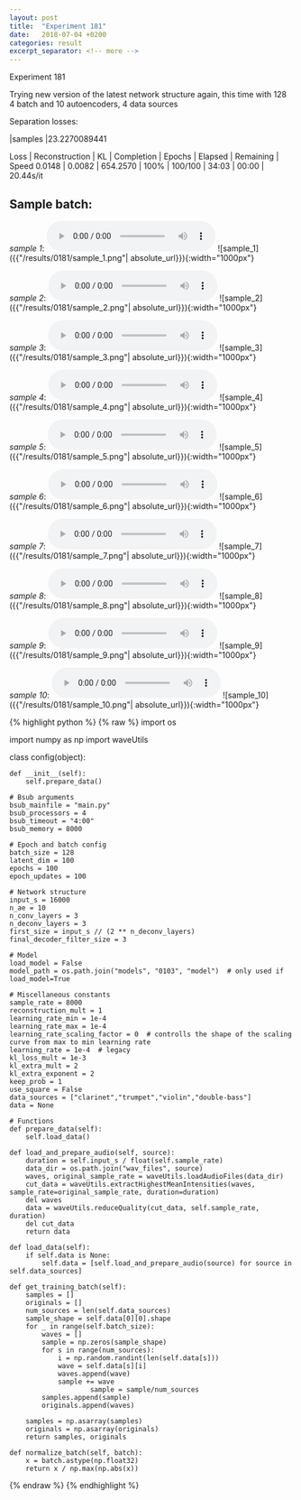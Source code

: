 ```yaml
---
layout: post
title:  "Experiment 181"
date:   2018-07-04 +0200
categories: result
excerpt_separator: <!-- more -->
---
```

Experiment 181

Trying new version of the latest network structure again, this time with 128 4 batch and 10 autoencoders, 4 data sources

Separation losses:

|samples
|23.2270089441

Loss | Reconstruction | KL | Completion | Epochs | Elapsed | Remaining | Speed
0.0148 | 0.0082 | 654.2570 | 100% | 100/100 | 34:03 | 00:00 | 20.44s/it<!-- more -->

## **Sample batch**:
_sample 1_:
<audio src="/ResultsOverview/results/0181/sample_1.wav" controls preload></audio>
![sample_1]({{"/results/0181/sample_1.png"| absolute_url}}){:width="1000px"}

_sample 2_:
<audio src="/ResultsOverview/results/0181/sample_2.wav" controls preload></audio>
![sample_2]({{"/results/0181/sample_2.png"| absolute_url}}){:width="1000px"}

_sample 3_:
<audio src="/ResultsOverview/results/0181/sample_3.wav" controls preload></audio>
![sample_3]({{"/results/0181/sample_3.png"| absolute_url}}){:width="1000px"}

_sample 4_:
<audio src="/ResultsOverview/results/0181/sample_4.wav" controls preload></audio>
![sample_4]({{"/results/0181/sample_4.png"| absolute_url}}){:width="1000px"}

_sample 5_:
<audio src="/ResultsOverview/results/0181/sample_5.wav" controls preload></audio>
![sample_5]({{"/results/0181/sample_5.png"| absolute_url}}){:width="1000px"}

_sample 6_:
<audio src="/ResultsOverview/results/0181/sample_6.wav" controls preload></audio>
![sample_6]({{"/results/0181/sample_6.png"| absolute_url}}){:width="1000px"}

_sample 7_:
<audio src="/ResultsOverview/results/0181/sample_7.wav" controls preload></audio>
![sample_7]({{"/results/0181/sample_7.png"| absolute_url}}){:width="1000px"}

_sample 8_:
<audio src="/ResultsOverview/results/0181/sample_8.wav" controls preload></audio>
![sample_8]({{"/results/0181/sample_8.png"| absolute_url}}){:width="1000px"}

_sample 9_:
<audio src="/ResultsOverview/results/0181/sample_9.wav" controls preload></audio>
![sample_9]({{"/results/0181/sample_9.png"| absolute_url}}){:width="1000px"}

_sample 10_:
<audio src="/ResultsOverview/results/0181/sample_10.wav" controls preload></audio>
![sample_10]({{"/results/0181/sample_10.png"| absolute_url}}){:width="1000px"}


{% highlight python %}
{% raw %}
import os

import numpy as np
import waveUtils


class config(object):

	def __init__(self):
		self.prepare_data()

	# Bsub arguments
	bsub_mainfile = "main.py"
	bsub_processors = 4
	bsub_timeout = "4:00"
	bsub_memory = 8000

	# Epoch and batch config
	batch_size = 128
	latent_dim = 100
	epochs = 100
	epoch_updates = 100

	# Network structure
	input_s = 16000
	n_ae = 10
	n_conv_layers = 3
	n_deconv_layers = 3
	first_size = input_s // (2 ** n_deconv_layers)
	final_decoder_filter_size = 3

	# Model
	load_model = False
	model_path = os.path.join("models", "0103", "model")  # only used if load_model=True

	# Miscellaneous constants
	sample_rate = 8000
	reconstruction_mult = 1
	learning_rate_min = 1e-4
	learning_rate_max = 1e-4
	learning_rate_scaling_factor = 0  # controlls the shape of the scaling curve from max to min learning rate
	learning_rate = 1e-4  # legacy
	kl_loss_mult = 1e-3
	kl_extra_mult = 2
	kl_extra_exponent = 2
	keep_prob = 1
	use_square = False
	data_sources = ["clarinet","trumpet","violin","double-bass"]
	data = None

	# Functions
	def prepare_data(self):
		self.load_data()

	def load_and_prepare_audio(self, source):
		duration = self.input_s / float(self.sample_rate)
		data_dir = os.path.join("wav_files", source)
		waves, original_sample_rate = waveUtils.loadAudioFiles(data_dir)
		cut_data = waveUtils.extractHighestMeanIntensities(waves, sample_rate=original_sample_rate, duration=duration)
		del waves
		data = waveUtils.reduceQuality(cut_data, self.sample_rate, duration)
		del cut_data
		return data

	def load_data(self):
		if self.data is None:
			self.data = [self.load_and_prepare_audio(source) for source in self.data_sources]

	def get_training_batch(self):
		samples = []
		originals = []
		num_sources = len(self.data_sources)
		sample_shape = self.data[0][0].shape
		for _ in range(self.batch_size):
			waves = []
			sample = np.zeros(sample_shape)
			for s in range(num_sources):
				i = np.random.randint(len(self.data[s]))
				wave = self.data[s][i]
				waves.append(wave)
				sample += wave
                        sample = sample/num_sources
			samples.append(sample)
			originals.append(waves)

		samples = np.asarray(samples)
		originals = np.asarray(originals)
		return samples, originals

	def normalize_batch(self, batch):
		x = batch.astype(np.float32)
		return x / np.max(np.abs(x))


{% endraw %}
{% endhighlight %}
